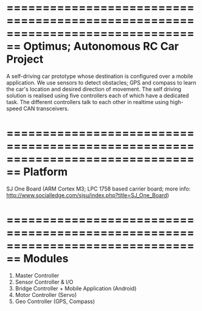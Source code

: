 ================================================================================
Optimus; Autonomous RC Car Project
================================================================================
A self-driving car prototype whose destination is configured over a mobile
application.
We use sensors to detect obstacles; GPS and compass to learn the car's
location and desired direction of movement.
The self driving solution is realised using five controllers each of which
have a dedicated task. The different controllers talk to each other in realtime
using high-speed CAN transceivers.

================================================================================
Platform
================================================================================
SJ One Board (ARM Cortex M3; LPC 1758 based carrier board; 
        more info: http://www.socialledge.com/sjsu/index.php?title=SJ_One_Board)

================================================================================
Modules
================================================================================
1) Master Controller
2) Sensor Controller & I/O
3) Bridge Controller + Mobile Application (Android)
4) Motor Controller (Servo)
5) Geo Controller (GPS, Compass)
